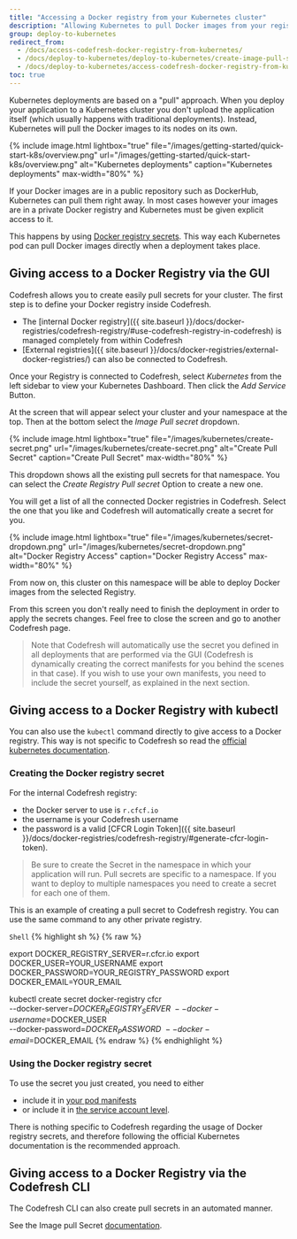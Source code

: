 ```yaml
---
title: "Accessing a Docker registry from your Kubernetes cluster"
description: "Allowing Kubernetes to pull Docker images from your registry"
group: deploy-to-kubernetes
redirect_from:
  - /docs/access-codefresh-docker-registry-from-kubernetes/
  - /docs/deploy-to-kubernetes/deploy-to-kubernetes/create-image-pull-secret/
  - /docs/deploy-to-kubernetes/access-codefresh-docker-registry-from-kubernetes/
toc: true
---
```


Kubernetes deployments are based on a "pull" approach. When you deploy your application to a Kubernetes
cluster you don't upload the application itself (which usually happens with traditional deployments). Instead,
Kubernetes will pull the Docker images to its nodes on its own.


 {% include 
image.html 
lightbox="true" 
file="/images/getting-started/quick-start-k8s/overview.png" 
url="/images/getting-started/quick-start-k8s/overview.png" 
alt="Kubernetes deployments" 
caption="Kubernetes deployments" 
max-width="80%" 
%}

If your Docker images are in a public repository such as DockerHub, Kubernetes can pull them right away. In most cases
however your images are in a private Docker registry and Kubernetes must be given explicit access to it.

This happens by using [Docker registry secrets](https://kubernetes.io/docs/tasks/configure-pod-container/pull-image-private-registry/). This way each Kubernetes pod can pull Docker images directly when a deployment takes place.

## Giving access to a Docker Registry via the GUI

Codefresh allows you to create easily pull secrets for your cluster. The first step is to define your Docker registry
inside Codefresh.

* The [internal Docker registry]({{ site.baseurl }}/docs/docker-registries/codefresh-registry/#use-codefresh-registry-in-codefresh) is managed completely from within Codefresh
* [External registries]({{ site.baseurl }}/docs/docker-registries/external-docker-registries/) can also be connected to Codefresh.

Once your Registry is connected to Codefresh, select *Kubernetes* from the left sidebar to view your Kubernetes Dashboard. Then click
the *Add Service* Button.

At the screen that will appear select your cluster and your namespace at the top. Then at the bottom select the *Image Pull secret* dropdown.

 {% include 
image.html 
lightbox="true" 
file="/images/kubernetes/create-secret.png" 
url="/images/kubernetes/create-secret.png" 
alt="Create Pull Secret" 
caption="Create Pull Secret" 
max-width="80%" 
%}

This dropdown shows all the existing pull secrets for that namespace. You can select the *Create Registry Pull secret* Option to create a new one.

You will get a list of all the connected Docker registries in Codefresh. Select the one that you like and Codefresh will
automatically create a secret for you.

 {% include 
image.html 
lightbox="true" 
file="/images/kubernetes/secret-dropdown.png" 
url="/images/kubernetes/secret-dropdown.png" 
alt="Docker Registry Access" 
caption="Docker Registry Access" 
max-width="80%" 
%}

From now on, this cluster on this namespace will be able to deploy Docker images from the selected Registry.

From this screen you don't really need to finish the deployment in order to apply the secrets changes. Feel free to
close the screen and go to another Codefresh page.

>Note that Codefresh will automatically use the secret you defined in all deployments
that are performed via the GUI (Codefresh is dynamically creating the correct manifests for you behind the scenes in that case).
If you wish to use your own manifests, you need to include the secret yourself, as explained in the next section.


## Giving access to a Docker Registry with kubectl

You can also use the `kubectl` command directly to give access to a Docker registry.
This way is not specific to Codefresh so read the [official kubernetes documentation](https://kubernetes.io/docs/tasks/configure-pod-container/pull-image-private-registry/).


### Creating the Docker registry secret

For the internal Codefresh registry:

- the Docker server to use is `r.cfcf.io`
- the username is your Codefresh username
- the password is a valid [CFCR Login Token]({{ site.baseurl }}/docs/docker-registries/codefresh-registry/#generate-cfcr-login-token).

>Be sure to create the Secret in the namespace in which your application will run.
Pull secrets are specific to a namespace. If you want to deploy to multiple namespaces
you need to create a secret for each one of them.

This is an example of creating a pull secret to Codefresh registry. You can use the same command to any other private registry.

  `Shell`
{% highlight sh %}
{% raw %}

export DOCKER_REGISTRY_SERVER=r.cfcr.io
export DOCKER_USER=YOUR_USERNAME
export DOCKER_PASSWORD=YOUR_REGISTRY_PASSWORD
export DOCKER_EMAIL=YOUR_EMAIL

kubectl create secret docker-registry cfcr\
 --docker-server=$DOCKER_REGISTRY_SERVER\
 --docker-username=$DOCKER_USER\
 --docker-password=$DOCKER_PASSWORD\
 --docker-email=$DOCKER_EMAIL
{% endraw %}
{% endhighlight %}

### Using the Docker registry secret

To use the secret you just created, you need to either

* include it in [your pod manifests](https://kubernetes.io/docs/concepts/containers/#specifying-imagepullsecrets-on-a-pod)
* or include it in [the service account level](https://kubernetes.io/docs/tasks/configure-pod-container/configure-service-account/#add-imagepullsecrets-to-a-service-account).

There is nothing specific to Codefresh regarding the usage of Docker registry secrets, and therefore
following the official Kubernetes documentation is the recommended approach.

## Giving access to a Docker Registry via the Codefresh CLI

The Codefresh CLI can also create pull secrets in an automated manner.

See the Image pull Secret [documentation](https://codefresh-io.github.io/cli/more/image-pull-secret/).

